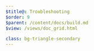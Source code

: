 ```yaml
---
$title@: Troubleshooting
$order: 9
$parent: /content/docs/build.md
$view: /views/doc_grid.html

class: bg-triangle-secondary
---
```

